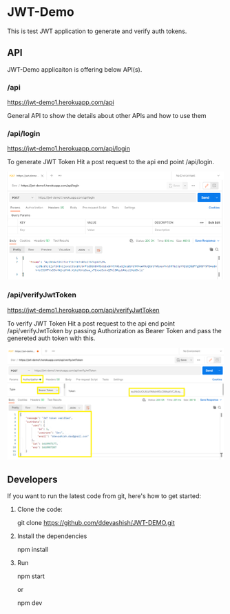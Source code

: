 # JWT-Demo

This is test JWT application to generate and verify auth tokens.

## API

JWT-Demo applicaiton is offering below API(s).

### /api

https://jwt-demo1.herokuapp.com/api

General API to show the details about other APIs and how to use them

### /api/login

https://jwt-demo1.herokuapp.com/api/login

To generate JWT Token Hit a post request to the api end point /api/login.

![image](/img/generate-jwt-token.png)

### /api/verifyJwtToken

https://jwt-demo1.herokuapp.com/api/verifyJwtToken

To verify JWT Token Hit a post request to the api end point /api/verifyJwtToken by passing Authorization as Bearer Token and pass the genereted auth token with this.

![image](/img/verify-jwt-token.png)

## Developers

If you want to run the latest code from git, here's how to get started:

1. Clone the code:

    git clone https://github.com/ddevashish/JWT-DEMO.git

2. Install the dependencies

    npm install

3. Run

    npm start

    or

    npm dev

